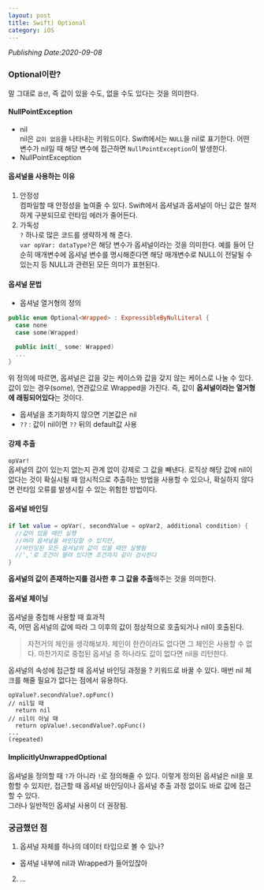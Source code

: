```yaml
---
layout: post
title: Swift) Optional
category: iOS
---
```

*Publishing Date:2020-09-08*

### Optional이란?
말 그대로 `옵션`, 즉 값이 있을 수도, 없을 수도 있다는 것을 의미한다.

#### NullPointException
* nil  
nil은 `값이 없음`을 나타내는 키워드이다. Swift에서는 `NULL`을 nil로 표기한다. 어떤 변수가 nil일 때 해당 변수에 접근하면 `NullPointException`이 발생한다.
* NullPointException  

#### 옵셔널을 사용하는 이유
1. 안정성  
컴파일할 때 안정성을 높여줄 수 있다. Swift에서 옵셔널과 옵셔널이 아닌 값은 철저하게 구분되므로 런타임 에러가 줄어든다.  
2. 가독성  
`?` 하나로 많은 코드를 생략하게 해 준다.  
`var opVar: dataType?`은 해당 변수가 옵셔널이라는 것을 의미한다. 예를 들어 단순히 매개변수에 옵셔널 변수를 명시해준다면 해당 매개변수로 NULL이 전달될 수 있는지 등 NULL과 관련된 모든 의미가 표현된다.


#### 옵셔널 문법
* 옵셔널 열거형의 정의
```Swift
public enum Optional<Wrapped> : ExpressibleByNulLiteral {
  case none
  case some(Wrapped)

  public init(_ some: Wrapped)
  ...
}
```
위 정의에 따르면, 옵셔널은 값을 갖는 케이스와 값을 갖지 않는 케이스로 나눌 수 있다. 값이 있는 경우(some), 연관값으로 Wrapped을 가진다. 즉, 값이 <b>옵셔널이라는 열거형에 래핑되어있다</b>는 것이다.

* 옵셔널을 초기화하지 않으면 기본값은 nil
* `??` : 값이 nil이면 `??` 뒤의 default값 사용

#### 강제 추출
`opVar!`  
옵셔널의 값이 있는지 없는지 관계 없이 강제로 그 값을 빼낸다. 로직상 해당 값에 nil이 없다는 것이 확실시될 때 암시적으로 추출하는 방법을 사용할 수 있으나, 확실하지 않다면 런타임 오류를 발생시킬 수 있는 위험한 방법이다.

#### 옵셔널 바인딩
```Swift
if let value = opVar(, secondValue = opVar2, additional condition) {
  //값이 있을 때만 실행
  //여러 옵셔널을 바인딩할 수 있지만,
  //바인딩된 모든 옵셔널의 값이 있을 때만 실행됨
  //','로 조건이 딸려 있다면 조건까지 같이 검사한다
}
```
<b>옵셔널의 값이 존재하는지를 검사한 후 그 값을 추출</b>해주는 것을 의미한다.

#### 옵셔널 체이닝
옵셔널을 중첩해 사용할 때 효과적  
즉, 어떤 옵셔널의 값에 따라 그 이후의 값이 정상적으로 호출되거나 nil이 호출된다.
> 자전거의 체인을 생각해보자. 체인이 한칸이라도 없다면 그 체인은 사용할 수 없다.
> 마찬가지로 중첩된 옵셔널 중 하나라도 값이 없다면 nil을 리턴한다.

옵셔널의 속성에 접근할 때 옵셔널 바인딩 과정을 ? 키워드로 바꿀 수 있다. 매번 nil 체크를 해줄 필요가 없다는 점에서 유용하다.
```
opValue?.secondValue?.opFunc()
// nil일 때
  return nil
// nil이 아닐 때
  return opValue!.secondValue?.opFunc()
...
(repeated)
```

#### ImplicitlyUnwrappedOptional
옵셔널을 정의할 때 `?`가 아니라 `!`로 정의해줄 수 있다. 이렇게 정의된 옵셔널은 nil을 포함할 수 있지만, 접근할 때 옵셔널 바인딩이나 옵셔널 추출 과정 없이도 바로 값에 접근할 수 있다.  
그러나 일반적인 옵셔널 사용이 더 권장됨.

### 궁금했던 점
1. 옵셔널 자체를 하나의 데이터 타입으로 볼 수 있나?
  - 옵셔널 내부에 nil과 Wrapped가 들어있잖아
2. ...
